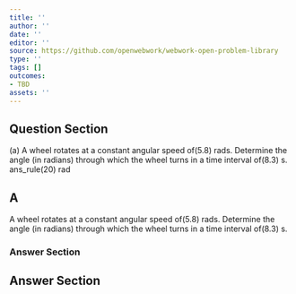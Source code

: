 ```yaml
---
title: ''
author: ''
date: ''
editor: ''
source: https://github.com/openwebwork/webwork-open-problem-library
type: ''
tags: []
outcomes:
- TBD
assets: ''
---
```


## Question Section 

  
  
(a) A wheel rotates at a constant angular speed of(5.8) rads. Determine the angle (in radians) through which the wheel turns in a time interval of(8.3) s. 
 ans_rule(20) rad
## A
A wheel rotates at a constant angular speed of(5.8) rads. Determine the angle (in radians) through which the wheel turns in a time interval of(8.3) s. 
### Answer Section


## Answer Section

